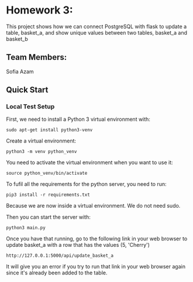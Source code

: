# Homework 3: 
This project shows how we can connect PostgreSQL with flask to update a table, basket_a, and show unique values between two tables, basket_a and basket_b

## Team Members: 
Sofia Azam

## Quick Start
### Local Test Setup
First, we need to install a Python 3 virtual environment with:
```
sudo apt-get install python3-venv
```

Create a virtual environment:
```
python3 -m venv python_venv
```

You need to activate the virtual environment when you want to use it:
```
source python_venv/bin/activate
```

To fufil all the requirements for the python server, you need to run:
```
pip3 install -r requirements.txt
```
Because we are now inside a virtual environment. We do not need sudo.

Then you can start the server with:
```
python3 main.py
```

Once you have that running, go to the following link in your web browser to update basket_a with a row that has the values (5, 'Cherry')
```
http://127.0.0.1:5000/api/update_basket_a 
```
It will give you an error if you try to run that link in your web browser again since it's already been added to the table.

